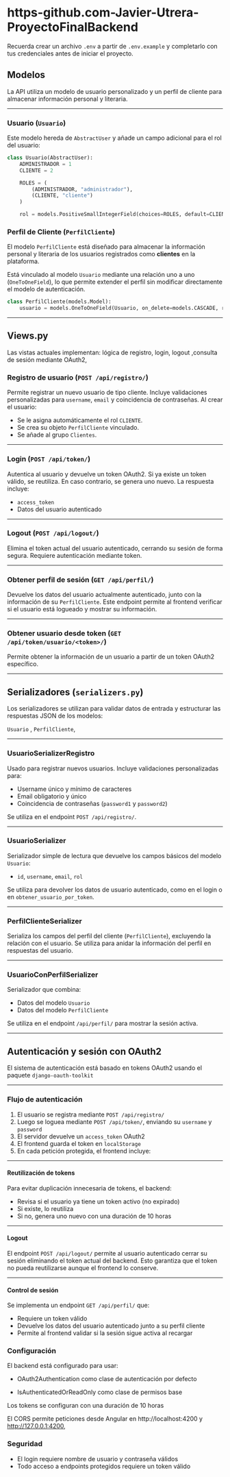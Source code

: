 # https-github.com-Javier-Utrera-ProyectoFinalBackend

Recuerda crear un archivo `.env` a partir de `.env.example` y completarlo con tus credenciales antes de iniciar el proyecto.

## Modelos

La API utiliza un modelo de usuario personalizado y un perfil de cliente para almacenar información personal y literaria.

---

### Usuario (`Usuario`)

Este modelo hereda de `AbstractUser` y añade un campo adicional para el rol del usuario:

```python
class Usuario(AbstractUser):
    ADMINISTRADOR = 1
    CLIENTE = 2

    ROLES = (
        (ADMINISTRADOR, "administrador"),
        (CLIENTE, "cliente")
    )

    rol = models.PositiveSmallIntegerField(choices=ROLES, default=CLIENTE)
```

### Perfil de Cliente (`PerfilCliente`)

El modelo `PerfilCliente` está diseñado para almacenar la información personal y literaria de los usuarios registrados como **clientes** en la plataforma.

Está vinculado al modelo `Usuario` mediante una relación uno a uno (`OneToOneField`), lo que permite extender el perfil sin modificar directamente el modelo de autenticación.

```python
class PerfilCliente(models.Model):
    usuario = models.OneToOneField(Usuario, on_delete=models.CASCADE, related_name='perfil')
```
------------------------------------------------------------------------

## Views.py

Las vistas actuales implementan: lógica de registro, login, logout ,consulta de sesión mediante OAuth2,

### Registro de usuario (`POST /api/registro/`)

Permite registrar un nuevo usuario de tipo cliente. Incluye validaciones personalizadas para `username`, `email` y coincidencia de contraseñas. Al crear el usuario:

- Se le asigna automáticamente el rol `CLIENTE`.
- Se crea su objeto `PerfilCliente` vinculado.
- Se añade al grupo `Clientes`.

---

### Login (`POST /api/token/`)

Autentica al usuario y devuelve un token OAuth2. Si ya existe un token válido, se reutiliza. En caso contrario, se genera uno nuevo. La respuesta incluye:

- `access_token`
- Datos del usuario autenticado

---

### Logout (`POST /api/logout/`)

Elimina el token actual del usuario autenticado, cerrando su sesión de forma segura. Requiere autenticación mediante token.

---

### Obtener perfil de sesión (`GET /api/perfil/`)

Devuelve los datos del usuario actualmente autenticado, junto con la información de su `PerfilCliente`. Este endpoint permite al frontend verificar si el usuario está logueado y mostrar su información.

---

### Obtener usuario desde token (`GET /api/token/usuario/<token>/`)

Permite obtener la información de un usuario a partir de un token OAuth2 específico.

------------------------------------------------------------------------

## Serializadores (`serializers.py`)

Los serializadores se utilizan para validar datos de entrada y estructurar las respuestas JSON de los modelos: 

`Usuario` , `PerfilCliente`,

---

### UsuarioSerializerRegistro

Usado para registrar nuevos usuarios. Incluye validaciones personalizadas para:
- Username único y mínimo de caracteres
- Email obligatorio y único
- Coincidencia de contraseñas (`password1` y `password2`)

Se utiliza en el endpoint `POST /api/registro/`.

---

### UsuarioSerializer

Serializador simple de lectura que devuelve los campos básicos del modelo `Usuario`:
- `id`, `username`, `email`, `rol`

Se utiliza para devolver los datos de usuario autenticado, como en el login o en `obtener_usuario_por_token`.

---

### PerfilClienteSerializer

Serializa los campos del perfil del cliente (`PerfilCliente`), excluyendo la relación con el usuario. Se utiliza para anidar la información del perfil en respuestas del usuario.

---

### UsuarioConPerfilSerializer

Serializador que combina:
- Datos del modelo `Usuario`
- Datos del modelo `PerfilCliente`

Se utiliza en el endpoint `/api/perfil/` para mostrar la sesión activa.

------------------------------------------------------------------------

## Autenticación y sesión con OAuth2

El sistema de autenticación está basado en tokens OAuth2 usando el paquete `django-oauth-toolkit`

---

### Flujo de autenticación

1. El usuario se registra mediante `POST /api/registro/`
2. Luego se loguea mediante `POST /api/token/`, enviando su `username` y `password`
3. El servidor devuelve un `access_token` OAuth2
4. El frontend guarda el token en `localStorage`
5. En cada petición protegida, el frontend incluye:

---

#### Reutilización de tokens

Para evitar duplicación innecesaria de tokens, el backend:

- Revisa si el usuario ya tiene un token activo (no expirado)
- Si existe, lo reutiliza
- Si no, genera uno nuevo con una duración de 10 horas

---

#### Logout

El endpoint `POST /api/logout/` permite al usuario autenticado cerrar su sesión eliminando el token actual del backend. Esto garantiza que el token no pueda reutilizarse aunque el frontend lo conserve.

---

#### Control de sesión

Se implementa un endpoint `GET /api/perfil/` que:

- Requiere un token válido
- Devuelve los datos del usuario autenticado junto a su perfil cliente
- Permite al frontend validar si la sesión sigue activa al recargar

### Configuración

El backend está configurado para usar:

- OAuth2Authentication como clase de autenticación por defecto

- IsAuthenticatedOrReadOnly como clase de permisos base

Los tokens se configuran con una duración de 10 horas

El CORS permite peticiones desde Angular en http://localhost:4200 y http://127.0.0.1:4200,

### Seguridad
- El login requiere nombre de usuario y contraseña válidos
- Todo acceso a endpoints protegidos requiere un token válido